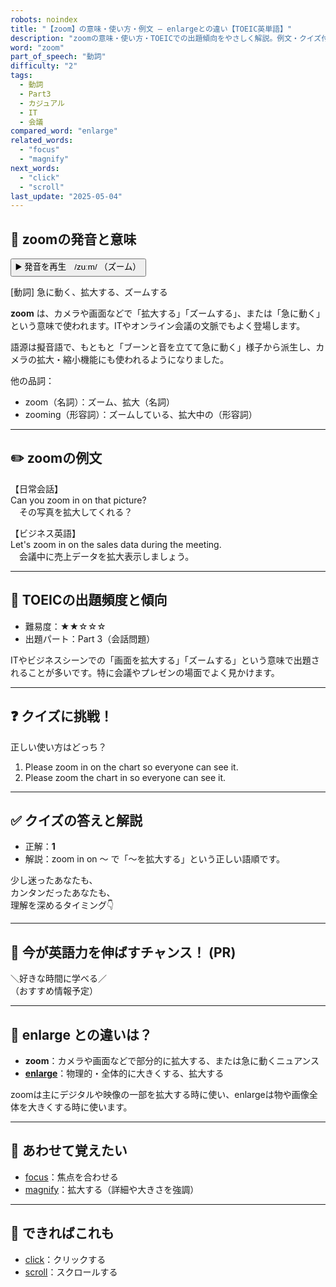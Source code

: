 ```yaml
---
robots: noindex
title: "【zoom】の意味・使い方・例文 ― enlargeとの違い【TOEIC英単語】"
description: "zoomの意味・使い方・TOEICでの出題傾向をやさしく解説。例文・クイズ付きでenlargeとの違いもわかりやすく学べます。"
word: "zoom"
part_of_speech: "動詞"
difficulty: "2"
tags:
  - 動詞
  - Part3
  - カジュアル
  - IT
  - 会議
compared_word: "enlarge"
related_words:
  - "focus"
  - "magnify"
next_words:
  - "click"
  - "scroll"
last_update: "2025-05-04"
---
```


## 🔰 zoomの発音と意味

<button class="play-audio" onclick="playTTS('zoom')">
  <span class="play-audio-main">
    ▶️ 発音を再生　/zuːm/
  </span>
  <span class="play-audio-sub">
    （ズーム）
  </span>
</button>

[動詞] 急に動く、拡大する、ズームする

**zoom** は、カメラや画面などで「拡大する」「ズームする」、または「急に動く」という意味で使われます。ITやオンライン会議の文脈でもよく登場します。

語源は擬音語で、もともと「ブーンと音を立てて急に動く」様子から派生し、カメラの拡大・縮小機能にも使われるようになりました。

他の品詞：  
- zoom（名詞）：ズーム、拡大（名詞）
- zooming（形容詞）：ズームしている、拡大中の（形容詞）

---

## ✏️ zoomの例文

【日常会話】  
Can you zoom in on that picture?  
　その写真を拡大してくれる？

【ビジネス英語】  
Let's zoom in on the sales data during the meeting.  
　会議中に売上データを拡大表示しましょう。

---

## 🎯 TOEICの出題頻度と傾向

- 難易度：★★☆☆☆
- 出題パート：Part 3（会話問題）

ITやビジネスシーンでの「画面を拡大する」「ズームする」という意味で出題されることが多いです。特に会議やプレゼンの場面でよく見かけます。

---

## ❓ クイズに挑戦！

正しい使い方はどっち？

1. Please zoom in on the chart so everyone can see it.  
2. Please zoom the chart in so everyone can see it.

---

## ✅ クイズの答えと解説

- 正解：**1**
- 解説：zoom in on ～ で「～を拡大する」という正しい語順です。

少し迷ったあなたも、  
カンタンだったあなたも、  
理解を深めるタイミング👇️

---

## 🚀 今が英語力を伸ばすチャンス！ (PR)

<div class="info-center">
＼好きな時間に学べる／<br>  
（おすすめ情報予定）
</div>

---

## 🤔  enlarge との違いは？

- **zoom**：カメラや画面などで部分的に拡大する、または急に動くニュアンス
- **[enlarge](/word/enlarge/)**：物理的・全体的に大きくする、拡大する

zoomは主にデジタルや映像の一部を拡大する時に使い、enlargeは物や画像全体を大きくする時に使います。

---

## 🧩 あわせて覚えたい

- [focus](/word/focus/)：焦点を合わせる
- [magnify](/word/magnify/)：拡大する（詳細や大きさを強調）

---

## 📖 できればこれも

- [click](/word/click/)：クリックする
- [scroll](/word/scroll/)：スクロールする

<!-- cvid: aid07_bid36 -->
